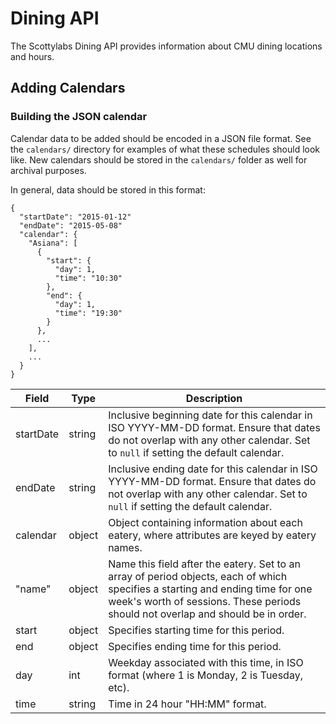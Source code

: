 # Dining API

The Scottylabs Dining API provides information about CMU dining locations and hours.

## Adding Calendars

### Building the JSON calendar

Calendar data to be added should be encoded in a JSON file format. See the `calendars/` directory for examples of what these schedules should look like. New calendars should be stored in the `calendars/` folder as well for archival purposes.

In general, data should be stored in this format:

```
{
  "startDate": "2015-01-12"
  "endDate": "2015-05-08"
  "calendar": {
    "Asiana": [
      {
        "start": {
          "day": 1,
          "time": "10:30"
        },
        "end": {
          "day": 1,
          "time": "19:30"
        }
      },
      ...
    ],
    ...
  }
}
```

Field     | Type       | Description
----------|------------|------------
startDate | string     | Inclusive beginning date for this calendar in ISO YYYY-MM-DD format. Ensure that dates do not overlap with any other calendar. Set to `null` if setting the default calendar. 
endDate   | string     | Inclusive ending date for this calendar in ISO YYYY-MM-DD format. Ensure that dates do not overlap with any other calendar. Set to `null` if setting the default calendar. 
calendar  | object     | Object containing information about each eatery, where attributes are keyed by eatery names.
"name"    | object     | Name this field after the eatery. Set to an array of period objects, each of which specifies a starting and ending time for one week's worth of sessions. These periods should not overlap and should be in order.
start     | object     | Specifies starting time for this period.
end       | object     | Specifies ending time for this period.
day       | int        | Weekday associated with this time, in ISO format (where 1 is Monday, 2 is Tuesday, etc).
time      | string     | Time in 24 hour "HH:MM" format.
